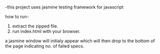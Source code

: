  -this project uses jasmine testing framework for javascript

how to run-
1. extract the zipped file.
2. run index.html with your browser.

a jasmine window will initialy appear which will then drop to the bottom of the page indicating no. of failed specs.

